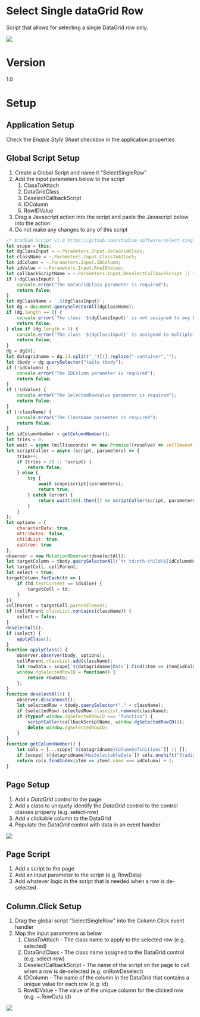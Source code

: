 # Select Single dataGrid Row
Script that allows for selecting a single DataGrid row only. 

![](images/view.gif)

# Version
1.0

# Setup

## Application Setup
Check the *Enable Style Sheet* checkbox in the application properties

## Global Script Setup
1. Create a Global Script and name it "SelectSingleRow"
2. Add the input parameters below to the script
   1. ClassToAttach
   2. DataGridClass
   3. DeselectCallbackScript
   4. IDColumn
   5. RowIDValue
3. Drag a Javascript action into the script and paste the Javascript below into the action
4. Do not make any changes to any of this script
```javascript
/* Stadium Script v1.0 https://github.com/stadium-software/select-single-datagrid-row */
let scope = this;
let dgClassInput = ~.Parameters.Input.DataGridClass;
let className = ~.Parameters.Input.ClassToAttach;
let idColumn = ~.Parameters.Input.IDColumn;
let idValue = ~.Parameters.Input.RowIDValue;
let callbackScriptName = ~.Parameters.Input.DeselectCallbackScript || "";
if (!dgClassInput) {
    console.error("The DataGridClass parameter is required");
    return false;
}
let dgClassName = `.${dgClassInput}`;
let dg = document.querySelectorAll(dgClassName);
if (dg.length == 0) {
    console.error(`The class '${dgClassInput}' is not assigned to any DataGrid`);
    return false;
} else if (dg.length > 1) {
    console.error("The class '${dgClassInput}' is assigned to multiple DataGrids. DataGrids using this script must have unique classnames");
    return false;
}
dg = dg[0];
let datagridname = dg.id.split("_")[1].replace("-container","");
let tbody = dg.querySelector("table tbody");
if (!idColumn) {
    console.error("The IDColumn parameter is required");
    return false;
}
if (!idValue) {
    console.error("The SelectedRowValue parameter is required");
    return false;
}
if (!className) {
    console.error("The ClassName parameter is required");
    return false;
}
let idColumnNumber = getColumnNumber();
let tries = 0;
let wait = async (milliseconds) => new Promise((resolve) => setTimeout(resolve, milliseconds));
let scriptCaller = async (script, parameters) => {
    tries++;
    if (tries > 20 || !script) {
    	return false;
    } else {
        try {
            await scope[script](parameters);
            return true;
        } catch (error) {
            return wait(100).then(() => scriptCaller(script, parameters));
        }
    }
};
let options = {
    characterData: true,
    attributes: false,
    childList: true,
    subtree: true
},
observer = new MutationObserver(deselectAll);
let targetColumn = tbody.querySelectorAll(`tr td:nth-child(${idColumnNumber})`);
let targetCell, cellParent;
let select = true;
targetColumn.forEach(td => {
    if (td.textContent == idValue) {
        targetCell = td;
    }
});
cellParent = targetCell.parentElement;
if (cellParent.classList.contains(className)) {
    select = false;
}
deselectAll();
if (select) {
    applyClass();
}
function applyClass() { 
    observer.observe(tbody, options);
    cellParent.classList.add(className);
    let rowData = scope[`${datagridname}Data`].find(item => item[idColumn] === idValue);
    window.dgSelectedRowID = function() {
        return rowData;
    };
}
function deselectAll() { 
    observer.disconnect();
    let selectedRow = tbody.querySelector("." + className);
    if (selectedRow) selectedRow.classList.remove(className);
    if (typeof window.dgSelectedRowID === "function") { 
        scriptCaller(callbackScriptName, window.dgSelectedRowID());
        delete window.dgSelectedRowID;
    }
}
function getColumnNumber() {
    let cols = [...scope[`${datagridname}ColumnDefinitions`]] || [];
    if (scope[`${datagridname}HasSelectableData`]) cols.unshift("StadiumRowSelector");
    return cols.findIndex(item => item?.name === idColumn) + 1;
}
```

## Page Setup
1. Add a *DataGrid* control to the page
2. Add a class to uniquely identify the *DataGrid* control to the control classes property (e.g. select-row)
3. Add a clickable column to the DataGrid
4. Populate the *DataGrid* control with data in an event handler

![](images/DGClass.png)

## Page Script
1. Add a script to the page
2. Add an input parameter to the script (e.g. RowData)
3. Add whatever logic in the script that is needed when a row is de-selected

## Column.Click Setup
1. Drag the global script "SelectSingleRow" into the Column.Click event handler
2. Map the input parameters as below
   1. ClassToAttach - The class name to apply to the selected row (e.g. selected)
   2. DataGridClass - The class name assigned to the DataGrid control (e.g. select-row)
   3. DeselectCallbackScript - The name of the script on the page to call when a row is de-selected (e.g. onRowDeselect)
   4. IDColumn - The name of the column in the DataGrid that contains a unique value for each row (e.g. id)
   5. RowIDValue - The value of the unique column for the clicked row (e.g. ~.RowData.id)

![](images/ColumnClick.png)